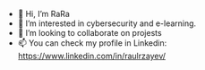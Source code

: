- 👋 Hi, I’m RaRa
- 👀 I’m interested in cybersecurity and e-learning.
- 💞️ I’m looking to collaborate on projests
- 📫 You can check my profile in Linkedin: https://www.linkedin.com/in/raulrzayev/
